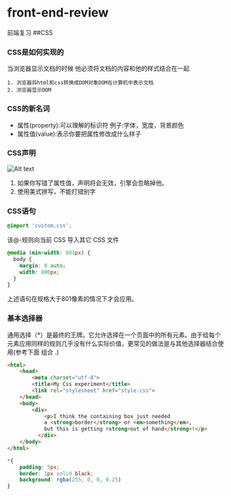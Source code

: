 # front-end-review
前端复习
##CSS
### CSS是如何实现的    

当浏览器显示文档的时候
他必须将文档的内容和他的样式结合在一起     

    1. 浏览器将html和css转换成DOM对象DOM在计算机中表示文档    
    2. 浏览器显示DOM   


### CSS的新名词

* 属性(property):可以理解的标识符 例子:字体，宽度，背景颜色
* 属性值(value):表示你要把属性修改成什么样子

### CSS声明
![Alt text](https://mdn.mozillademos.org/files/3665/css%20syntax%20-%20declaration.png)
1. 如果你写错了属性值，声明将会无效，引擎会忽略掉他。
2. 使用美式拼写，不能打错别字

### CSS语句

```css
@import 'custom.css';
```
该@-规则向当前 CSS 导入其它 CSS 文件

```css 
@media (min-width: 801px) {
  body {
    margin: 0 auto;
    width: 800px;
  }
}
```
上述语句在规格大于801像素的情况下才会应用。

### 基本选择器
通用选择（*）是最终的王牌。它允许选择在一个页面中的所有元素。由于给每个元素应用同样的规则几乎没有什么实际价值，更常见的做法是与其他选择器结合使用(参考下面 组合 .)
```html
<html>
    <head>
        <meta charset="utf-8">
        <title>My Css experiment</title>
        <link rel="stylesheet" href="style.css">
    </head>
    <body>
        <div>
            <p>I think the containing box just needed
            a <strong>border</strong> or <em>something</em>,
            but this is getting <strong>out of hand</strong>!</p>
          </div>
    </body>
</html>
```

```css
*{
    padding: 5px;
    border: 1px solid black;
    background: rgba(255, 0, 0, 0.25)
}
```
